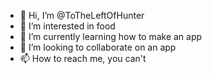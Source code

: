 - 👋 Hi, I’m @ToTheLeftOfHunter
- 👀 I’m interested in food
- 🌱 I’m currently learning how to make an app
- 💞️ I’m looking to collaborate on an app
- 📫 How to reach me, you can't
